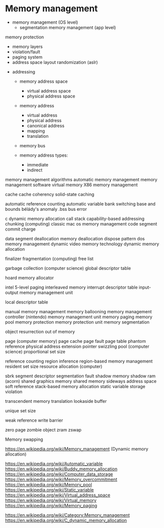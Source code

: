 # Memory management

- memory management (OS level)
  - segmentation
memory management (app level)



memory protection
- memory layers
- violation/fault
- paging system
- address space layout randomization (aslr)

* addressing
  * memory address space
    - virtual address space
    - physical address space
  * memory address
    - virtual address
    - physical address
    - canonical address
    - mapping
    - translation
  * memory bus

  * memory address types:
    - immediate
    - indirect



memory management algorithms
automatic memory management
memory management software
virtual memory
X86 memory management

cache
cache coherency
solid-state caching


automatic reference counting
automatic variable
bank switching
base and bounds
bélády's anomaly
.bss
bus error

c dynamic memory allocation
call stack
capability-based addressing
chunking (computing)
classic mac os memory management
code segment
commit charge

data segment
deallocation
memory deallocation
dispose pattern
dos memory management
dynamic video memory technology
dynamic memory allocation

finalizer
fragmentation (computing)
free list

garbage collection (computer science)
global descriptor table

hoard memory allocator

intel 5-level paging
interleaved memory
interrupt descriptor table
input-output memory management unit

local descriptor table

manual memory management
memory ballooning
memory management controller (nintendo)
memory management unit
memory paging
memory pool
memory protection
memory protection unit
memory segmentation

object resurrection
out of memory

page (computer memory)
page cache
page fault
page table
phantom reference
physical address extension
pointer swizzling
pool (computer science)
proportional set size

reference counting
region inference
region-based memory management
resident set size
resource allocation (computer)

sbrk
segment descriptor
segmentation fault
shadow memory
shadow ram (acorn)
shared graphics memory
shared memory
sideways address space
soft reference
stack-based memory allocation
static variable
storage violation

transcendent memory
translation lookaside buffer

unique set size

weak reference
write barrier

zero page
zombie object
zram
zswap



Memory swapping

https://en.wikipedia.org/wiki/Memory_management (Dynamic memory allocation)

https://en.wikipedia.org/wiki/Automatic_variable
https://en.wikipedia.org/wiki/Buddy_memory_allocation
https://en.wikipedia.org/wiki/Computer_data_storage
https://en.wikipedia.org/wiki/Memory_overcommitment
https://en.wikipedia.org/wiki/Memory_pool
https://en.wikipedia.org/wiki/Static_variable
https://en.wikipedia.org/wiki/Virtual_address_space
https://en.wikipedia.org/wiki/Virtual_memory
https://en.wikipedia.org/wiki/Memory_paging

https://en.wikipedia.org/wiki/Category:Memory_management
https://en.wikipedia.org/wiki/C_dynamic_memory_allocation
